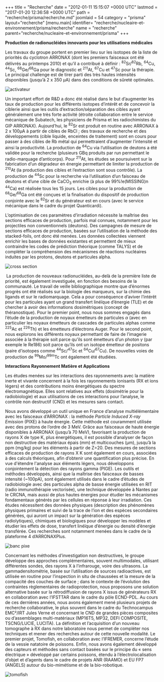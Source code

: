 +++
title = "Recherche"
date = "2012-01-11 15:15:07 +0000 UTC"
lastmod = "2017-01-20 12:36:58 +0000 UTC"
path = "recherche/prisma/recherche.md"
joomlaid = 54
category = "prisma"
layout="recherche"
[menu.main]
  identifier= "recherche/nucleaire-et-environnement/prisma/recherche"
  name = "recherche"
  parent="recherche/nucleaire-et-environnement/prisma"
+++
<p><strong>Production de radionucléides innovants pour les utilisations médicales</strong></p>
<p>Les travaux du groupe portent en premier lieu sur les isotopes de la liste de priorités du cyclotron ARRONAX (dont les premiers faisceaux ont été délivrés au printemps 2010) et qu’il a contribué à définir : <sup>82</sup>Sr/<sup>82</sup>Rb, <sup>64</sup>Cu, <sup>44</sup>Sc, <sup>68</sup>Ge/<sup>68</sup>Ga pour le diagnostic et <sup>211</sup>At, <sup>67</sup>Cu et <sup>47</sup>Sc pour la thérapie. Le principal challenge est de tirer parti des très hautes intensités disponibles (jusqu’à 2 x 350 µA) dans des conditions de sûreté optimales.</p>
<p><img src="images/Recherche/Prisma/Images/activateur.png" alt="activateur" title="Activateur neutronique Theranean"/></p>
<p>Un important effort de R&amp;D a donc été réalisé dans le but d’augmenter les taux de production pour les différents isotopes d’intérêt et de concevoir la ciblerie ainsi que les outils d’extraction/séparation des cibles ayant généralement une très forte activité (étroite collaboration entre le service mécanique de Subatech, les physiciens de Prisma et les radiochimistes du GIP ARRONAX). Aujourd’hui, le <sup>82</sup>Sr est produit en routine avec ARRONAX à 2 x 100µA à partir de cibles de RbCl ; des travaux de recherche et des développements (cible liquide, enceintes de traitement) sont en cours pour passer à des cibles de Rb métal qui permettraient d’augmenter l’intensité et ainsi la productivité. La production de <sup>64</sup>Cu via l’utilisation de deutons a été validée pour la recherche (plusieurs GBq produits par run permettant le radio-marquage d’anticorps). Pour <sup>211</sup>At, les études se poursuivent sur la fabrication d’un dégradeur en énergie permettant de limiter la production de <sup>210</sup>At (la production des cibles et l’extraction sont sous contrôle). La production de <sup>44</sup>Sc pour la recherche via l’utilisation d’un faisceau de deutons et d’une cible de CaCO<sub>3</sub> enrichie (à plus de 99%!e(MISSING)n <sup>44</sup>Ca) est réalisée tous les 15 jours. Les cibles pour la production de <sup>68</sup>Ge/<sup>68</sup>Ga ont été conçues et la finalisation du dispositif de production conjointe avec le <sup>82</sup>Sr et du générateur est en cours (avec le service mécanique dans le cadre du projet Quanticardi).</p>
<p>L’optimisation de ces paramètres d’irradiation nécessite la maîtrise des sections efficaces de production, parfois mal connues, notamment pour les projectiles non conventionnels (deutons). Des campagnes de mesure de sections efficaces de production, basées sur l’utilisation de la méthode des stacked-foils, ont donc été menées. Les données collectées viennent enrichir les bases de données existantes et permettent de mieux contraindre les codes de prédiction théorique (comme TALYS) et de compléter la compréhension des mécanismes de réactions nucléaires induites par les protons, deutons et particules alpha.</p>
<p><img src="images/Recherche/Prisma/Images/cross_section.png" alt="cross section" title="Exemple de mesures de sections efficaces"/></p>
<p> La production de nouveaux radionucléides, au-delà de la première liste de priorité, est également investiguée, en fonction des besoins de la communauté. Le travail de veille bibliographique montre que d’énormes progrès ont été réalisés sur la biologie des marqueurs, sur la chimie des ligands et sur le radiomarquage. Cela a pour conséquence d’aviver l’intérêt pour les particules ayant un grand transfert linéïque d’énergie (TLE) et de chercher à avoir des informations dosimétriques (concept de théranostique). Pour le premier point, nous nous sommes engagés dans l’étude de la production de noyaux émetteurs de particules <em>α</em> (avec en particulier les noyaux émetteurs de cascades de particules alphas comme <sup>225</sup>Ac et <sup>226</sup>Th) et les émetteurs d’électrons Auger. Pour le second point, nous explorons les différents noyaux permettant de faire de l’imagerie associée à la thérapie soit parce qu’ils sont émetteurs d’un photon <em>γ</em> (par exemple le Re186) soit parce qu’ils ont un isotope émetteur de positons (paire d’isotopes comme <sup>44</sup>Sc/<sup>47</sup>Sc et <sup>64</sup>Cu/<sup>67</sup>Cu). De nouvelles voies de production de <sup>99</sup>Mo/<sup>99m</sup>Tc ont également été étudiées.</p>
<p><strong>Interactions Rayonnement Matière et Applications</strong></p>
<p>Les études menées sur les interactions des rayonnements avec la matière inerte et vivante concernent à la fois les rayonnements ionisants (RX et ions légers) et des contributions moins énergétiques du spectre électromagnétique. Elles sont relatives aux effets (dosimétrie pour la radiobiologie) et aux utilisations de ces interactions pour l’analyse, le contrôle non destructif (CND) et les mesures sans contact.</p>
<p>Nous avons développé un outil unique en France d’analyse multiélémentaire avec les faisceaux d’ARRONAX : la méthode <em>Particle Induced X-ray Emission</em> (PIXE) à haute énergie. Cette méthode est couramment utilisée avec des protons de l’ordre de 3 MeV. Grâce aux faisceaux de haute énergie disponibles à ARRONAX (jusqu’à 70 MeV), favorisant la production de rayons X de type K, plus énergétiques, il est possible d’analyser de façon non destructive des matériaux épais (mm) et multicouches (µm), jusqu’à la ppm (mg/kg) pour les éléments à partir de Z=20. Des mesures de sections efficaces de production de rayons X K sont également en cours, associées à des calculs théoriques, afin d’obtenir une quantification plus précise. En vue d'étendre l'analyse aux éléments légers, nous développons conjointement la détection des rayons gamma (PIGE). Les outils et méthodes développés, ainsi que la maîtrise des faisceaux de basses intensité (~100pA), sont également utilisés dans le cadre d’études de radiobiologie avec des particules alpha de basse énergie utilisées en RIT (radio immunothérapie vectorisée), une technique développée à Nantes par le CRCNA, mais aussi de plus hautes énergies pour étudier les mécanismes fondamentaux générés par les cellules en réponse à leur irradiation. Ces études nécessitent des données physiques (description des phénomènes physiques primaires et suivi de la trace de l’ion et des espèces secondaires générées, qui auront un impact sur la génération des espèces radiolytiques), chimiques et biologiques pour développer les modèles et étudier les effets de dose, transfert linéïque d’énergie ou densité d’énergie transférée. Ces recherches sont notamment menées dans le cadre de la plateforme 4 d’ARRONAXPlus.</p>
<p><img src="images/Recherche/Prisma/Images/banc_pixe.png" alt="banc pixe" title="Banc expérimental pour PIXE"/></p>
<p>Concernant les méthodes d’investigation non destructives, le groupe développe des approches complémentaires, souvent multimodales, utilisant différentes sondes, des rayons X à l’infrarouge, voire des ultrasons. La gammadensitométrie, basée sur l’utilisation de sources radioactives, est utilisée en routine pour l’inspection in situ de chaussées et la mesure de la compacité des couches de surface ; dans le contexte de l’évolution des contraintes règlementaires de radioprotection, nous proposons une solution alternative basée sur la rétrodiffusion de rayons X issus de générateurs RX en collaboration avec l’IFSTTAR dans le cadre du pôle ECND-PDL. Au cours de ces dernières années, nous avons également mené plusieurs projets de recherche collaborative, le plus souvent dans le cadre du Technocampus EMC²/IRT Jules Verne et concernant le CND de grandes pièces composites ou d’assemblages multi-matériaux (MP16T5, MP32, DEFI COMPOSITE, TSCNG/LUCIE, LUCITA). La définition et l’acquisition d’un nouveau tomographe à RX dans notre laboratoire nous permet de compléter nos techniques et mener des recherches autour de cette nouvelle modalité. Le premier projet, Tomofish, en collaboration avec l’IFREMER, concerne l’étude de la vessie natatoire de poissons. Enfin, nous avons également développé des capteurs et méthodes sans contact basées sur le principe du « sens électrique » développé par certains poissons, étendu à l’électrolocalisation d’objet et d’agents dans le cadre de projets ANR (RAAMO) et EU FP7 (ANGELS) autour du bio-mimétisme et de la bio-robotique.</p>
<p><img src="images/Recherche/Prisma/Images/tomofish.png" alt="tomofish" title="Exemple de segmentation en tomographie X : projet Tomofish"/></p>


<!--
<p class="chapeau" style="text-align: justify;"><strong>P</strong>hysics of <strong>R</strong>adiation <strong>I</strong>nteraction<strong>S</strong> with <strong>M</strong>atter and <strong>A</strong>pplications</p>
<p class="chapeau" style="text-align: justify;">Les activités se répartissent selon trois axes ; pour les deux premiers, l’implication du groupe est prépondérante. Le troisième est une activité transdisciplinaire regroupant différentes compétences du laboratoire et de l’école des mines. L’ensemble de ces activités est mené avec un support fort des services techniques du laboratoire.</p>
<p style="text-align: justify;"><strong>1. DÉVELOPPEMENT ET OPTIMISATION DE LA PRODUCTION D’ISOTOPES RADIOACTIFS</strong></p>
<p style="list-style-type: none; text-align: justify;">Notre implication dans la production d’isotopes radioactifs pour des applications médicales est liée à l’installation à Nantes d’un cyclotron de haute énergie (70 MeV) et haute intensité (2*350 μA protons), ARRONAX. Elle a débuté par la participation à un groupe de réflexion sur la production d'émetteurs β+ innovants pour l'imagerie médicale en oncologie. En partenariat avec des médecins et des chercheurs de l'unité INSERM U892, une liste des éléments pouvant être produits sur ARRONAX et en adéquation avec les besoins médicaux a été établie. Elle a servi de base pour établir la liste des radioéléments prioritaires d’ARRONAX. Cette liste regroupe des isotopes pour la thérapie interne vectorisée émetteur  β- (Cu-67, Sc-47) et α (At-211), des générateurs pour l’imagerie par tomographie à émissions de positrons (TEP) Sr-82/Rb-82, Ge-68/Ga-68 et des émetteurs TEP permettant de faire de la dosimétrie avant traitement de radiothérapie interne vectorisée (Cu-64, Sc-44). Cette liste de priorité est volontairement réduite et sera amenée à s’étendre au fur et à mesure du temps en fonction des besoins de la communauté. En parallèle, afin d'optimiser la production des radioéléments, un code de calcul de la production à partir des sections efficaces expérimentales que l'on peut obtenir dans les bases de données a été développé. En effet, la détermination des paramètres d’irradiation permettant l’optimisation de la production d’isotopes repose sur une bonne connaissance des sections efficaces de réaction. Dans certains cas, ces données étant incomplètes ou insuffisamment précises ce qui nous a amené à développer la possibilité de faire nous même certaines de ces mesures Pour cela, nous utilisons la méthode des « Stacked-Foils ». Le principe est d’irradier un ensemble de feuilles minces d’épaisseur connue avec un flux de projectiles fixé, à une énergie donnée et ensuite de mesurer les activités de l’ensemble des isotopes produits dans chacune des feuilles. On peut alors remonter aux valeurs des sections efficaces recherchées. Trois irradiations tests à 35 MeV, 45 MeV et 61 MeV ont été menées sur des feuilles de Titane et Nickel naturels. Les valeurs de sections efficaces de 24 réactions différentes ont été obtenues lors de ces irradiations. Les valeurs mesurées sont en bon accord avec les données existantes. Un dispositif permettant l’irradiation de 10 feuilles de mesures simultanément est en phase finale de réalisation et sera testé en septembre 2010 sur ARRONAX (thèse E. Garrido). Nous utilisons aussi les outils de calculs Monté Carlo MCNPX et Geant4 pour effectuer l’estimation de l'inventaire des espèces radioactives produites lors des irradiations. Cela nous permet d’anticiper les contraintes sur l’extraction et la séparation chimique de nos cibles ainsi que de faire l’estimation des débits de dose attendues. Le cyclotron ARRONAX a été mis en opération en mars 2010. Une dizaine d’irradiations tests a été réalisée avec des faibles activités pour la mise au point des productions. Pour cela, il est intéressant de ne pas utiliser les navettes ARRONAX qui débouchent dans les enceintes blindées. Nous avons donc construit un dispositif ad-hoc permettant l’irradiation aisée de tout type de cibles (poudre, feuille) dans la salle AX. Ce dispositif sera aussi utilisé pour réaliser les premières irradiations tests de Rb métal pour la production de Sr-82 dans le cadre de la collaboration avec l’INR de Troitsk (Russie). Outre ce dispositif d’irradiations, d’autres développements sont en cours :</p>
<p style="list-style-type: none; margin-left: 90px; text-align: justify;">- Afin d’optimiser la production de certains éléments radioactifs, il est nécessaire d’utiliser des faisceaux dont l’énergie n’est pas disponible directement en sortie d’ARONNAX. C’est le cas, par exemple, pour la production d’At-211 qui nécessite un faisceau de particules α de 28 MeV avec une dispersion en énergie inférieure à 1 MeV ainsi que pour la production de Cu-64 (faisceau de protons d’environ 12 MeV). Pour cela, un dégradeur d’énergie a été développé à SUBATECH. Ce dispositif est capable de supporter un haut flux de particules (40μA protons et 70μA α). La solution choisie comprend 2 dispositifs amovibles montés dans la même enceinte. Ce choix provient des contraintes fortes liées à la dégradation du faisceau α : un mauvais contrôle de l’énergie amenant la production Polonium 210 dans nos productions d’At-211, via la décroissance de l’At-210. Le dispositif placé sur les lignes faisceaux en amont des stations d’irradiation, sera commandé depuis la salle de commande du cyclotron. Un étalonnage en énergie des dégradeurs sera effectué à l’aide d’une expérience de diffusion élastique qui est en cours de conception. L’installation des dégradeurs devrait être finalisée pour la fin 2010.</p>
<p style="text-align: justify; margin-left: 90px;">- Les productions à intensité moyenne (100μA protons) devront être réalisées en utilisant les navettes fournies par IBA (le constructeur de l’accélérateur). Ces navettes, conçues pour des cibles électrodéposées, ont été modifiées afin de pouvoir recevoir des capsules contenant le matériau cible comme par exemple du RbCl pour la production de Sr-82. Ce système permettra l’irradiation de plusieurs cibles judicieusement choisies et placées les une derrière les autres. Un premier prototype a été réalisé et testé au printemps 2010. Des modifications sont apparues nécessaires notamment liées à la contrainte de montage et démontage en enceintes blindées à l’aide des bras manipulateurs. En parallèle de cela, un ensemble d’outillage spécialisé facilitant le travail en enceintes blindées est en cours de conception et de réalisation. L’ensemble devrait être opérationnel pour l’automne 2010.</p>
<p style="text-align: justify;">La fabrication de cibles entre aussi dans le champ d’activité du groupe. Pour leur fabrication, nous utilisons l’ensemble des techniques disponibles : évaporation sous vide, électrodéposition, utilisation de poudre compactée, de feuilles métalliques,… Le choix de la technique dépend des caractéristiques du matériau cible ainsi que des conditions d’irradiation. Dans tous les cas, il est nécessaire d’avoir un contrôle très précis de l’état de surface final afin d’assurer la parfaite adhérence et le meilleur refroidissement des cibles. Pour la production de Cuivre-64, nous avons mis en place l’électrodéposition du nickel-64 sur des supports d’Or (irradiation régulièrement depuis 2 ans de nos cibles au CEMHTI d’Orléans). Pour la production d’astate-211, nous avons mis en place de la technique de dépôt sous vide du Bi sur un support AlN. Des cibles ont été réalisées pour irradiation au CEMHTI d’Orléans à l’été 2009. Pour la production de strontium-82, nous utilisons actuellement des cibles de RbCl compactées qui sont ensuite encapsulées.</p>
<p style="text-align: justify;">Outre l’utilisation de particules chargées comme projectile, de nombreux isotopes radioactifs peuvent être produits avantageusement en utilisant des neutrons. Cela nécessite l’emploi de réacteurs nucléaires qui sont rares et/ou peu accessibles. Grâce à l’utilisation de faisceaux de protons très intenses, il devient possible de générer de haut flux de neutrons par interaction sur des cibles lourdes. L’adjonction autour de la cible de matériaux adéquats (modérateur et réflecteur) permet d’optimiser le flux et l’énergie de ces neutrons pour des applications particulières comme par exemple la capture neutronique dans la gamme des résonnances. C’est le principe de l’ «Adiabatic Resonance Crossing » proposé par C. Rubbia in 1998 dont la société AAA possède la licence d’exploitation. Dans le cadre d’un financement OSEO-FUI, un consortium a été monté autour de cette société afin de concevoir et installer un tel dispositif « d’activateur neutronique » sur ARRONAX (projet Theranean). L’objectif de ce projet est le développement et la validation préclinique d’une méthodologie de thérapie des tumeurs solides avec des particules submicroniques chargées avec des oxydes de lanthanide (holmium ou lutétium) émetteurs de rayonnement b- et g. Ces particules, préparées dans des conditions radiopharmaceutiques sans radioactivité, sont ensuite activées à l’aide des neutrons générés par l’activateur neutronique. L’activateur en cours de conception tirera parti de la haute énergie disponible (70 MeV) et de la haute intensité (350µA) des faisceaux de protons disponibles sur ARRONAX. Dans le cadre de cette collaboration, la société AAA s’occupe de la cible et nous du reste de l’activateur et de son montage. Un travail de simulation est en cours pour évaluer les contraintes de radioprotection liés à l’utilisation de l’activateur et à sa maintenance.</p>
<p> </p>
<p style="text-align: justify;"><strong>2. DÉVELOPPEMENT DE MÉTHODES D’INVESTIGATIONS NON DESTRUCTIVES DE MATÉRIAUX</strong></p>
<p style="text-align: justify;">La seconde activité principale du groupe concerne l’étude et l’utilisation de rayonnements pour sonder (analyser, caractériser, contrôler) les matériaux. Ces sondes et méthodes sont essentiellement « nucléaires » et « optiques ».</p>
<p style="text-align: justify;">La méthode PIXE (Proton Induced X-ray Emission) utilise un faisceau de protons pour réaliser des analyses quantitatives multiéléments de manière non destructive. Elles reposent sur l’émission de rayons X induite par l’interaction des protons dans la matière. L’énergie des rayons X est caractéristique de l’atome qui a été excité. La grande section efficace de production des rayons X en fait une méthode rapide et très sensible. De nombreux dispositif existent en France et dans le monde utilisant des protons de basses énergies (quelques MeV). Sur ARRONAX, compte tenu des énergies de faisceaux disponibles, nous pouvons travailler à 30 MeV et au delà. Cela offre la possibilité d’utiliser les rayons X de type K qui ont de grandes énergies et qui sont émis en abondance pour les noyaux lourds (les terres rares et au delà). L’énergie importante du faisceau permet de travailler « à l’air » (et non sous vide) facilitant ainsi la mise en œuvre en particulier pour des objets volumineux ou fragiles. La haute énergie du faisceau et des raies de type K permet d’explorer au delà de la surface de l’objet. De plus, l’utilisation des rayons X de type K, plus énergétiques que les types L, permet aussi une analyse des données plus aisée (moins de recouvrement de pics). Cependant, le principal inconvénient de l’utilisation de protons de haute énergie est l’activation qu’ils génèrent dans l’échantillon. Cela peut être limité par l’utilisation de faibles intensités faisceaux et le choix judicieux de l’énergie permettant de limiter la production d’éléments à vie longue (un échantillon que nous avons irradié pour des tests est revenu au niveau du bruit de fond au bout de 15 jours et peut de nouveau être manipulé sans précaution particulière). Enfin, cet inconvénient peut devenir un avantage dans certains cas. En effet, les réactions nucléaires génèrent un flux de g prompts et/ou de g d’activation qui peuvent être utilisés lors des analyses permettant d’apporter un complément d’information non négligeable (cf. PIGE). Ainsi, lors de l’interaction des protons avec du cuivre, l’émission X de 8 keV est rapidement atténuée limitant l’exploration aux 30 premiers µm. Par l’utilisation des g prompts de 67 keV émis par le Ni-61 créer lors de l’irradiation, il est possible de « tracer » le cuivre sur plusieurs centaines de µm de profondeur. Les premières mesures réalisées en mai et juin 2010 sont prometteuses : avec un faisceau de protons d’intensité voisine de 20 nA, nous avons obtenu des sensibilités de l’ordre de quelques dizaines de ppm avec un dispositif dont le blindage n’était pas optimum.</p>
<p style="text-align: justify;">Le laboratoire SUBATECH, par l’intermédiaire du groupe PRISMA, est un des membres fondateurs du Pôle de Compétence Évaluation et Contrôle Non Destructifs en Pays de la Loire (ECDN-PDL) dont le but est d’amplifier les collaborations académiques existantes, d’en susciter de nouvelles et de favoriser une émergence coordonnée de cette activité au niveau régional. Dans ce cadre, nous avons lancé en collaboration avec le Laboratoire Central de Ponts et Chaussées (LCPC) un programme de recherche autour de l’évaluation non-destructive de la densité des matériaux du génie civil par couplage de techniques RX et radar, comme alternative aux techniques de mesures gamma-densimétriques utilisées en routine actuellement.</p>
<p style="text-align: justify;">Nous sommes également l’un des quatre partenaires « académiques » du   Technocampus EMC², centre de recherche technologique et d’innovation dédié à la filière composite. Notre activité principale y est la conception d’une plateforme multimodalité de Contrôles Non Destructifs, regroupant, couplant et fusionnant différentes techniques et moyens. Cette action est soutenue par le programme de recherche ‘Matériaux : caractérisation, procédés, contrôle’ du Contrat de Projets État Région des Pays de la Loire (CPER 2007–2013). Un des objectifs est de trouver des solutions alternatives à l’utilisation des techniques ultrasons (US) conventionnelles mal adaptées aux objets de grandes dimensions et nécessitant l’utilisation d’un couplant, habituellement de l’eau, pour la propagation de l’onde acoustique entre l’émetteur (le récepteur) et la pièce à inspecter. Nous avons notamment conçu un banc de thermographie infrarouge active dans lequel l’excitation thermique est fournie par des « lampes flashes » haute puissance ; l’enregistrement de la séquence de l’évolution de la température de surface et le traitement des images associées nous permet de visualiser des défauts ou discontinuités présents au sein du matériau ; un travail reste à faire sur l’algorithme de traitement pour améliorer la résolution spatiale, taille et profondeur, du « défaut » (de l’ordre du mm).</p>
<p style="text-align: justify;">Dans le cadre du projet régional de soudage thermoplastique (MP16T5), nous avons entièrement conçu le dispositif multi capteur de CND en ligne qui équipe les têtes de soudages et les logiciels associés. Il s’agit d’embarquer trois dispositifs : capteur ultrason (US) avec couplage par boîte à eau, profilomètre laser et caméra thermique infrarouge. Les résultats semblent montrer que notre acquisition thermique devrait permettre de se substituer aux usuels contrôles US et éviter ainsi l’utilisation de l’eau (couplant) pendant l’opération de soudage.</p>
<p style="text-align: justify;">Enfin, la technique ultrasons laser laser (LUIS, puis LUCIE) est un des axes de recherche innovants en CND au Technocampus EMC², que nous menons en collaboration avec EADS IW et AIRBUS. Nous apportons nos compétences dans le cadre de la caractérisation par méthodes optique et des simulations numériques. Dans cette technique, un échauffement, provoqué par un choc laser (de puissance), va provoquer la propagation d’une onde dans le matériau, qui va être réfléchie/perturbée par les interface/défauts rencontrés : la mesure, par interférométrie optique, de la déformation de la surface va permettre de détecter ces (éventuels) défauts. Dans la phase amont du projet, nous travaillons à la fois sur les simulations de la propagation de l’onde et de la chaleur dans le matériau et sur la caractérisation optique des surfaces pour déterminer les conditions d’utilisations (réflectivité, angle d’incidence).</p>
<p style="text-align: justify;"> </p>
<p style="text-align: justify;"><strong>3. DÉVELOPPEMENT DE CAPTEURS D’ÉLECTROLOCALISATION POUR LA ROBOTIQUE</strong></p>
<p style="text-align: justify;">Dans le cadre du projet RAAMO (ANR Robotique), nous accompagnons l’Institut de Recherche en Communication et Cybernétique de Nantes (IRCCYN), porteur du projet, dans le développement du capteur d’électrolocalisation d’un robot « anguille » : détection et reconnaissance d’objets sous-marins, à courte et moyenne portée, par le biais de la déformation des lignes des champs électriques engendrées par un multipôle électrocinétique. Ce travail est mené en collaboration avec un chercheur du groupe théorie de SUBATECH pour les aspects de modélisation. Outre la mise au point du capteur proprement dit, le groupe PRISMA a participé activement à la conception et la réalisation du banc de démonstration et du prototype.</p>
-->
